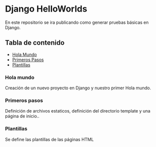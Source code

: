 # Django HelloWorlds
En este repositorio se ira publicando como generar pruebas básicas en Django.
## Tabla de contenido
- [Hola Mundo](#hola-mundo)
- [Primeros Pasos](#primeros-pasos )
- [Plantillas](#plantillas)

### Hola mundo 
Creación de un nuevo proyecto en Django y nuestro primer Hola mundo. 

### Primeros pasos
Definición de archivos estaticos, definición del directorio template y una página de inicio..

### Plantillas
Se define las plantillas de las páginas HTML